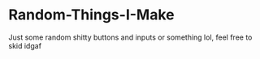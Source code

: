 # Random-Things-I-Make
Just some random shitty buttons and inputs or something lol, feel free to skid idgaf
